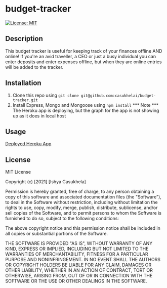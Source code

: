 # budget-tracker

[![License: MIT](https://img.shields.io/badge/License-MIT-yellow.svg)](https://opensource.org/licenses/MIT)

## Description
This budget tracker is useful for keeping track of your finances offline AND online! If you're an avid traveller, a CEO or just a busy individual you can enter deposits and enter expenses offline, but when they are online entries will be added to the tracker.

## Installation
1. Clone this repo using
``` git clone git@github.com:casukhelai/budget-tracker.git ```
2. Install Express, Mongo and Mongoose using 
``` npm install ```
*** Note *** The Heroku app is deploying, but the graph for the app is not showing up as it does in local host

## Usage
[Deployed Heroku App](https://still-forest-22145.herokuapp.com/)

## License
MIT License

Copyright (c) [2021] [Ishya Casukhela]

Permission is hereby granted, free of charge, to any person obtaining a copy
of this software and associated documentation files (the "Software"), to deal
in the Software without restriction, including without limitation the rights
to use, copy, modify, merge, publish, distribute, sublicense, and/or sell
copies of the Software, and to permit persons to whom the Software is
furnished to do so, subject to the following conditions:

The above copyright notice and this permission notice shall be included in all
copies or substantial portions of the Software.

THE SOFTWARE IS PROVIDED "AS IS", WITHOUT WARRANTY OF ANY KIND, EXPRESS OR
IMPLIED, INCLUDING BUT NOT LIMITED TO THE WARRANTIES OF MERCHANTABILITY,
FITNESS FOR A PARTICULAR PURPOSE AND NONINFRINGEMENT. IN NO EVENT SHALL THE
AUTHORS OR COPYRIGHT HOLDERS BE LIABLE FOR ANY CLAIM, DAMAGES OR OTHER
LIABILITY, WHETHER IN AN ACTION OF CONTRACT, TORT OR OTHERWISE, ARISING FROM,
OUT OF OR IN CONNECTION WITH THE SOFTWARE OR THE USE OR OTHER DEALINGS IN THE
SOFTWARE.
